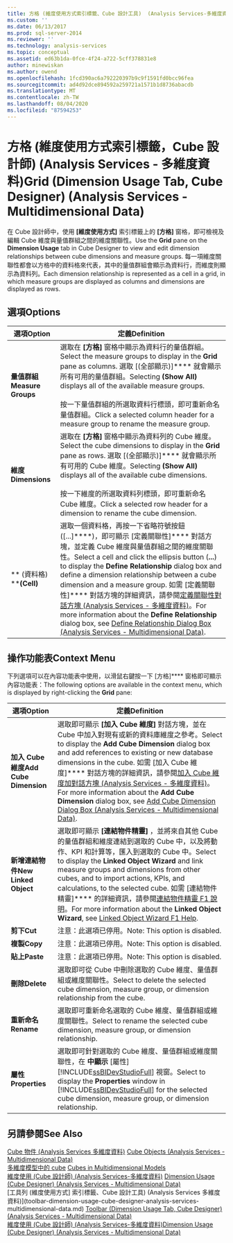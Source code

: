 ```yaml
---
title: 方格 (維度使用方式索引標籤、Cube 設計工具)  (Analysis Services-多維度資料) |Microsoft Docs
ms.custom: ''
ms.date: 06/13/2017
ms.prod: sql-server-2014
ms.reviewer: ''
ms.technology: analysis-services
ms.topic: conceptual
ms.assetid: ed63b1da-0fce-4f24-a722-5cff378831e8
author: minewiskan
ms.author: owend
ms.openlocfilehash: 1fcd390ac6a792220397b9c9f1591fd0bcc96fea
ms.sourcegitcommit: ad4d92dce894592a259721a1571b1d8736abacdb
ms.translationtype: MT
ms.contentlocale: zh-TW
ms.lasthandoff: 08/04/2020
ms.locfileid: "87594253"
---
```

# <a name="grid-dimension-usage-tab-cube-designer-analysis-services---multidimensional-data"></a><span data-ttu-id="612b1-102">方格 (維度使用方式索引標籤，Cube 設計師) (Analysis Services - 多維度資料)</span><span class="sxs-lookup"><span data-stu-id="612b1-102">Grid (Dimension Usage Tab, Cube Designer) (Analysis Services - Multidimensional Data)</span></span>
  <span data-ttu-id="612b1-103">在 Cube 設計師中，使用 **[維度使用方式]** 索引標籤上的 **[方格]** 窗格，即可檢視及編輯 Cube 維度與量值群組之間的維度關聯性。</span><span class="sxs-lookup"><span data-stu-id="612b1-103">Use the **Grid** pane on the **Dimension Usage** tab in Cube Designer to view and edit dimension relationships between cube dimensions and measure groups.</span></span> <span data-ttu-id="612b1-104">每一項維度關聯性都會以方格中的資料格來代表，其中的量值群組會顯示為資料行，而維度則顯示為資料列。</span><span class="sxs-lookup"><span data-stu-id="612b1-104">Each dimension relationship is represented as a cell in a grid, in which measure groups are displayed as columns and dimensions are displayed as rows.</span></span>  
  
## <a name="options"></a><span data-ttu-id="612b1-105">選項</span><span class="sxs-lookup"><span data-stu-id="612b1-105">Options</span></span>  
  
|<span data-ttu-id="612b1-106">選項</span><span class="sxs-lookup"><span data-stu-id="612b1-106">Option</span></span>|<span data-ttu-id="612b1-107">定義</span><span class="sxs-lookup"><span data-stu-id="612b1-107">Definition</span></span>|  
|------------|----------------|  
|<span data-ttu-id="612b1-108">**量值群組**</span><span class="sxs-lookup"><span data-stu-id="612b1-108">**Measure Groups**</span></span>|<span data-ttu-id="612b1-109">選取在 **[方格]** 窗格中顯示為資料行的量值群組。</span><span class="sxs-lookup"><span data-stu-id="612b1-109">Select the measure groups to display in the **Grid** pane as columns.</span></span> <span data-ttu-id="612b1-110">選取 [(全部顯示)]\*\*\*\* 就會顯示所有可用的量值群組。</span><span class="sxs-lookup"><span data-stu-id="612b1-110">Selecting **(Show All)** displays all of the available measure groups.</span></span><br /><br /> <span data-ttu-id="612b1-111">按一下量值群組的所選取資料行標頭，即可重新命名量值群組。</span><span class="sxs-lookup"><span data-stu-id="612b1-111">Click a selected column header for a measure group to rename the measure group.</span></span>|  
|<span data-ttu-id="612b1-112">**維度**</span><span class="sxs-lookup"><span data-stu-id="612b1-112">**Dimensions**</span></span>|<span data-ttu-id="612b1-113">選取在 **[方格]** 窗格中顯示為資料列的 Cube 維度。</span><span class="sxs-lookup"><span data-stu-id="612b1-113">Select the cube dimensions to display in the **Grid** pane as rows.</span></span> <span data-ttu-id="612b1-114">選取 [(全部顯示)]\*\*\*\* 就會顯示所有可用的 Cube 維度。</span><span class="sxs-lookup"><span data-stu-id="612b1-114">Selecting **(Show All)** displays all of the available cube dimensions.</span></span><br /><br /> <span data-ttu-id="612b1-115">按一下維度的所選取資料列標頭，即可重新命名 Cube 維度。</span><span class="sxs-lookup"><span data-stu-id="612b1-115">Click a selected row header for a dimension to rename the cube dimension.</span></span>|  
|<span data-ttu-id="612b1-116">\*\* (資料格) \*\*</span><span class="sxs-lookup"><span data-stu-id="612b1-116">**(Cell)**</span></span>|<span data-ttu-id="612b1-117">選取一個資料格，再按一下省略符號按鈕 ([...]\*\*\*\*)，即可顯示 [定義關聯性]\*\*\*\* 對話方塊，並定義 Cube 維度與量值群組之間的維度關聯性。</span><span class="sxs-lookup"><span data-stu-id="612b1-117">Select a cell and click the ellipsis button (**...**) to display the **Define Relationship** dialog box and define a dimension relationship between a cube dimension and a measure group.</span></span> <span data-ttu-id="612b1-118">如需 [定義關聯性]\*\*\*\* 對話方塊的詳細資訊，請參閱[定義關聯性對話方塊 &#40;Analysis Services - 多維度資料&#41;](define-relationship-dialog-box-analysis-services-multidimensional-data.md)。</span><span class="sxs-lookup"><span data-stu-id="612b1-118">For more information about the **Define Relationship** dialog box, see [Define Relationship Dialog Box &#40;Analysis Services - Multidimensional Data&#41;](define-relationship-dialog-box-analysis-services-multidimensional-data.md).</span></span>|  
  
## <a name="context-menu"></a><span data-ttu-id="612b1-119">操作功能表</span><span class="sxs-lookup"><span data-stu-id="612b1-119">Context Menu</span></span>  
 <span data-ttu-id="612b1-120">下列選項可以在內容功能表中使用，以滑鼠右鍵按一下 [方格]\*\*\*\* 窗格即可顯示內容功能表：</span><span class="sxs-lookup"><span data-stu-id="612b1-120">The following options are available in the context menu, which is displayed by right-clicking the **Grid** pane:</span></span>  
  
|<span data-ttu-id="612b1-121">選項</span><span class="sxs-lookup"><span data-stu-id="612b1-121">Option</span></span>|<span data-ttu-id="612b1-122">定義</span><span class="sxs-lookup"><span data-stu-id="612b1-122">Definition</span></span>|  
|------------|----------------|  
|<span data-ttu-id="612b1-123">**加入 Cube 維度**</span><span class="sxs-lookup"><span data-stu-id="612b1-123">**Add Cube Dimension**</span></span>|<span data-ttu-id="612b1-124">選取即可顯示 **[加入 Cube 維度]** 對話方塊，並在 Cube 中加入對現有或新的資料庫維度之參考。</span><span class="sxs-lookup"><span data-stu-id="612b1-124">Select to display the **Add Cube Dimension** dialog box and add references to existing or new database dimensions in the cube.</span></span> <span data-ttu-id="612b1-125">如需 [加入 Cube 維度]\*\*\*\* 對話方塊的詳細資訊，請參閱[加入 Cube 維度加對話方塊 &#40;Analysis Services - 多維度資料&#41;](add-cube-dimension-dialog-box-analysis-services-multidimensional-data.md)。</span><span class="sxs-lookup"><span data-stu-id="612b1-125">For more information about the **Add Cube Dimension** dialog box, see [Add Cube Dimension Dialog Box &#40;Analysis Services - Multidimensional Data&#41;](add-cube-dimension-dialog-box-analysis-services-multidimensional-data.md).</span></span>|  
|<span data-ttu-id="612b1-126">**新增連結物件**</span><span class="sxs-lookup"><span data-stu-id="612b1-126">**New Linked Object**</span></span>|<span data-ttu-id="612b1-127">選取即可顯示 **[連結物件精靈]** ，並將來自其他 Cube 的量值群組和維度連結到選取的 Cube 中，以及將動作、KPI 和計算等，匯入到選取的 Cube 中。</span><span class="sxs-lookup"><span data-stu-id="612b1-127">Select to display the **Linked Object Wizard** and link measure groups and dimensions from other cubes, and to import actions, KPIs, and calculations, to the selected cube.</span></span> <span data-ttu-id="612b1-128">如需 [連結物件精靈]\*\*\*\* 的詳細資訊，請參閱[連結物件精靈 F1 說明](linked-object-wizard-f1-help.md)。</span><span class="sxs-lookup"><span data-stu-id="612b1-128">For more information about the **Linked Object Wizard**, see [Linked Object Wizard F1 Help](linked-object-wizard-f1-help.md).</span></span>|  
|<span data-ttu-id="612b1-129">**剪下**</span><span class="sxs-lookup"><span data-stu-id="612b1-129">**Cut**</span></span>|<span data-ttu-id="612b1-130">注意：此選項已停用。</span><span class="sxs-lookup"><span data-stu-id="612b1-130">Note: This option is disabled.</span></span>|  
|<span data-ttu-id="612b1-131">**複製**</span><span class="sxs-lookup"><span data-stu-id="612b1-131">**Copy**</span></span>|<span data-ttu-id="612b1-132">注意：此選項已停用。</span><span class="sxs-lookup"><span data-stu-id="612b1-132">Note: This option is disabled.</span></span>|  
|<span data-ttu-id="612b1-133">**貼上**</span><span class="sxs-lookup"><span data-stu-id="612b1-133">**Paste**</span></span>|<span data-ttu-id="612b1-134">注意：此選項已停用。</span><span class="sxs-lookup"><span data-stu-id="612b1-134">Note: This option is disabled.</span></span>|  
|<span data-ttu-id="612b1-135">**刪除**</span><span class="sxs-lookup"><span data-stu-id="612b1-135">**Delete**</span></span>|<span data-ttu-id="612b1-136">選取即可從 Cube 中刪除選取的 Cube 維度、量值群組或維度關聯性。</span><span class="sxs-lookup"><span data-stu-id="612b1-136">Select to delete the selected cube dimension, measure group, or dimension relationship from the cube.</span></span>|  
|<span data-ttu-id="612b1-137">**重新命名**</span><span class="sxs-lookup"><span data-stu-id="612b1-137">**Rename**</span></span>|<span data-ttu-id="612b1-138">選取即可重新命名選取的 Cube 維度、量值群組或維度關聯性。</span><span class="sxs-lookup"><span data-stu-id="612b1-138">Select to rename the selected cube dimension, measure group, or dimension relationship.</span></span>|  
|<span data-ttu-id="612b1-139">**屬性**</span><span class="sxs-lookup"><span data-stu-id="612b1-139">**Properties**</span></span>|<span data-ttu-id="612b1-140">選取即可針對選取的 Cube 維度、量值群組或維度關聯性，在 **中顯示** [屬性] [!INCLUDE[ssBIDevStudioFull](../includes/ssbidevstudiofull-md.md)] 視窗。</span><span class="sxs-lookup"><span data-stu-id="612b1-140">Select to display the **Properties** window in [!INCLUDE[ssBIDevStudioFull](../includes/ssbidevstudiofull-md.md)] for the selected cube dimension, measure group, or dimension relationship.</span></span>|  
  
## <a name="see-also"></a><span data-ttu-id="612b1-141">另請參閱</span><span class="sxs-lookup"><span data-stu-id="612b1-141">See Also</span></span>  
 <span data-ttu-id="612b1-142">[Cube 物件 &#40;Analysis Services 多維度資料&#41;](multidimensional-models-olap-logical-cube-objects/cube-objects-analysis-services-multidimensional-data.md) </span><span class="sxs-lookup"><span data-stu-id="612b1-142">[Cube Objects &#40;Analysis Services - Multidimensional Data&#41;](multidimensional-models-olap-logical-cube-objects/cube-objects-analysis-services-multidimensional-data.md) </span></span>  
 <span data-ttu-id="612b1-143">[多維度模型中的 cube](multidimensional-models/cubes-in-multidimensional-models.md) </span><span class="sxs-lookup"><span data-stu-id="612b1-143">[Cubes in Multidimensional Models](multidimensional-models/cubes-in-multidimensional-models.md) </span></span>  
 <span data-ttu-id="612b1-144">[維度使用 &#40;Cube 設計師&#41; &#40;Analysis Services-多維度資料&#41;](dimension-usage-cube-designer-analysis-services-multidimensional-data.md) </span><span class="sxs-lookup"><span data-stu-id="612b1-144">[Dimension Usage &#40;Cube Designer&#41; &#40;Analysis Services - Multidimensional Data&#41;](dimension-usage-cube-designer-analysis-services-multidimensional-data.md) </span></span>  
 <span data-ttu-id="612b1-145">[工具列 &#40;維度使用方式] 索引標籤、Cube 設計工具&#41; &#40;Analysis Services 多維度資料&#41;](toolbar-dimension-usage-cube-designer-analysis-services-multidimensional-data.md) </span><span class="sxs-lookup"><span data-stu-id="612b1-145">[Toolbar &#40;Dimension Usage Tab, Cube Designer&#41; &#40;Analysis Services - Multidimensional Data&#41;](toolbar-dimension-usage-cube-designer-analysis-services-multidimensional-data.md) </span></span>  
 [<span data-ttu-id="612b1-146">維度使用 &#40;Cube 設計師&#41; &#40;Analysis Services-多維度資料&#41;</span><span class="sxs-lookup"><span data-stu-id="612b1-146">Dimension Usage &#40;Cube Designer&#41; &#40;Analysis Services - Multidimensional Data&#41;</span></span>](dimension-usage-cube-designer-analysis-services-multidimensional-data.md)  
  
  
